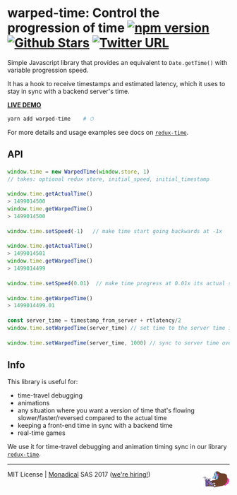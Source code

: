 # warped-time: Control the progression of time [![npm version](https://badge.fury.io/js/redux-time.svg)](https://badge.fury.io/js/warped-time)  [![Github Stars](https://img.shields.io/github/stars/Monadical-SAS/warped-time.svg)](https://github.com/Monadical-SAS/redux-time) [![Twitter URL](https://img.shields.io/twitter/url/http/shields.io.svg?style=social)](https://twitter.com/thesquashSH)

Simple Javascript library that provides an equivalent to `Date.getTime()` with variable progression speed.

It has a hook to receive timestamps and estimated latency, which it uses to stay in sync with a backend server's time.

**[LIVE DEMO](https://monadical-sas.github.io/redux-time/warped-time/examples/demo.html)**

```bash
yarn add warped-time    # ⏱
```

For more details and usage examples see docs on [`redux-time`](https://monadical-sas.github.io/redux-time/).

## API

```javascript
window.time = new WarpedTime(window.store, 1)
// takes: optional redux store, initial_speed, initial_timestamp

window.time.getActualTime()
> 1499014500
window.time.getWarpedTime()
> 1499014500

window.time.setSpeed(-1)   // make time start going backwards at -1x

window.time.getActualTime()
> 1499014501
window.time.getWarpedTime()
> 1499014499

window.time.setSpeed(0.01)  // make time progress at 0.01x its actual speed

window.time.getWarpedTime()
> 1499014499.01

const server_time = timestamp_from_server + rtlatency/2
window.time.setWarpedTime(server_time) // set time to the server time instantly

window.time.setWarpedTime(server_time, 1000) // sync to server time over 1000ms
```

## Info

This library is useful for:

- time-travel debugging
- animations
- any situation where you want a version of time that's flowing slower/faster/reversed compared to the actual time
- keeping a front-end time in sync with a backend time
- real-time games

We use it for time-travel debugging and animation timing sync in our library [`redux-time`](https://monadical-sas.github.io/redux-time/).

---
<img src="examples/static/jeremy.jpg" height="40px" style="float:right"/>

MIT License | [Monadical](https://monadical.com) SAS 2017 ([we're hiring!](https://monadical.com/apply))


